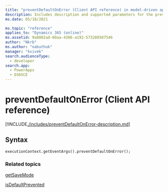 ```yaml
---
title: "preventDefaultOnError (Client API reference) in model-driven apps| MicrosoftDocs"
description: Includes description and supported parameters for the preventDefaultOnError method.
ms.date: 05/18/2021

ms.topic: "reference"
applies_to: "Dynamics 365 (online)"
ms.assetid: 9a8802ad-80aa-4386-a192-573280587546
author: "Nkrb"
ms.author: "nabuthuk"
manager: "kvivek"
search.audienceType: 
  - developer
search.app: 
  - PowerApps
  - D365CE
---
```

# preventDefaultOnError (Client API reference)

[!INCLUDE[./includes/preventDefaultOnError-description.md](./includes/preventDefaultOnError-description.md)]

## Syntax

`executionContext.getEventArgs().preventDefaultOnError();`


### Related topics

[getSaveMode](getSaveMode.md)

[isDefaultPrevented](isDefaultPrevented.md)
